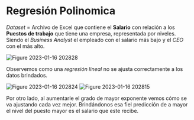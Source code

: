 # Regresión Polinomica

*Dataset* = Archivo de Excel que contiene el **Salario** con relación a los **Puestos de trabajo** que tiene una empresa, representada por niveles. Siendo el *Business Analyst* el empleado con el salario más bajo y el *CEO* con el más alto.

![Figure 2023-01-16 202828](https://user-images.githubusercontent.com/63327224/212790028-e17a2336-c276-40e7-b0eb-502a887d1ac5.png)

Observemos como una *regresión lineal* no se ajusta correctamente a los datos brindados.

![Figure 2023-01-16 202824](https://user-images.githubusercontent.com/63327224/212790035-bd77e994-27de-4cc3-aa9e-91606bec7d7b.png)
![Figure 2023-01-16 202815](https://user-images.githubusercontent.com/63327224/212790043-de12dd49-36ef-47d1-907b-2b7c81c8764f.png)

Por otro lado, al aumentarle el grado de mayor exponente vemos cómo se va ajustando cada vez mejor. Brindándonos esa fiel predicción de a mayor el nivel del puesto mayor es el salario que este recibe.
